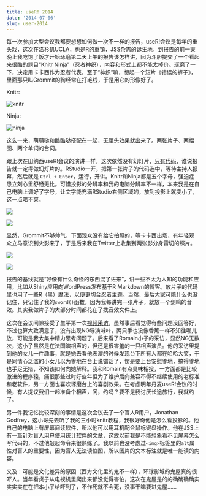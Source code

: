 ```yaml
---
title: useR! 2014
date: '2014-07-06'
slug: user-2014
---
```


每一次参加大型会议我都要想想如何做一次不一样的报告，useR!会议是每年的重头戏，这次在洛杉矶UCLA，也是R的重镇，JSS杂志的诞生地。到报告的前一天晚上我吃饱了饭才开始琢磨第二天上午的报告该怎样讲，因为斗胆提交了一个看起来很酷的题目“Knitr Ninja”（忍者神织），内容和形式上都不能太掉价。琢磨了一下，决定用卡卡西作为忍者代表，至于“神织”嘛，想起一个短片《错误的裤子》，里面那只叫Grommit的狗经常在打毛线，于是用它的形像好了。

Knitr:

![knitr](https://raw.githubusercontent.com/yihui/knitr-talks/master/useR2014/images/grommit.jpg)

Ninja:

![ninja](https://raw.githubusercontent.com/yihui/knitr-talks/master/useR2014/images/KakashiLightningBlade.jpg)

这么一来，萌萌哒和酷酷哒搭配在一起，无厘头效果就出来了。两张片子、两幅图、两个单词的台词。

跟上次在田纳西useR!会议的演讲一样，这次依然没有幻灯片，[只有代码](https://github.com/yihui/knitr-talks/tree/master/useR2014)，谁说报告就一定得做幻灯片的。RStudio一开，把第一张片子的代码选中，等待主持人报幕，然后就是 `Ctrl + Enter`，运行，开讲。Knitr和Ninja都是五个字母，强迫症患立刻心里舒畅无比。可惜投影的分辨率和我的电脑分辨率不一样，本来我是在自己电脑上调好了字号，让文字能充满RStudio右侧区域的，放到投影上就变小了，这一点略不爽。

![](https://db.yihui.org/imgur/JkLXISV.jpg)

![](https://db.yihui.org/imgur/ZJ7tVmK.jpg)

显然，Grommit不够帅气，下面观众没有给它拍照的，等卡卡西出场，有年轻观众立马意识到火影来了，于是后来我在Twitter上收集到两张影分身雷切的照片。

![](https://db.yihui.org/imgur/VzrEYWJ.jpg)

![](https://db.yihui.org/imgur/MDniaEw.jpg)

报告的基线就是“好像有什么奇怪的东西混了进来”，讲一些不太为人知的功能和应用，比如从Shiny应用向WordPress发布基于R Markdown的博客。放片子的代码里也用了一些R（黑）魔法，以便更切合忍者主题。当然，最后大家可能什么也没记住，只记住了我的`sword()`函数，因为我每讲完一张片子，就放一个剑鸣的音效。其实我做片子的大部分时间都花在了找音效文件上。

这次在会议间隙接受了生平第一次[视频采访](http://datascience.la/yihui-xie-the-user-2014-interview/)，虽然事后看觉得有些问题没回答好，不过也算大致满意了，没有出现NG导演喊咔，两只手也没像香蕉一样不知往哪儿放，可能是我太集中精力思考问题了。后来看了Romain小子的采访，显然NG无数次，这小子虽然是在法国演相声的，但还是很害羞的一只相声演员。他的采访里提到他的女儿一件趣事，就是她去看他表演的时候发现台下所有人都在哈哈大笑，于是同情心泛滥的小女儿以为爹地在台上说错话了，愣是要上台安慰爹地，搞得爹地也手足无措，不知该如何向她解释。我和Romain有点臭味相投，一方面都是比较激进的程序猿，痛恨那些过时好些年但为了维护后向兼容不得不继续使用的老标准和老软件，另一方面也喜欢琢磨台上的喜剧效果。在考虑明年丹麦useR!会议的时候，有人提议我们一起准备个相声，问，约吗？要不是我讨厌长途旅行，我就约了。

另一件我记忆比较深刻的事情是这次会议去了一个盲人R用户，Jonathan Godfrey，这小哥先去听了我的三小时knitr教程，我很好奇他是怎么看投影的。他自己的电脑上有屏幕阅读软件，所以他可以用耳机配合鼠标键盘操作。他在JSS上有一篇针对[盲人用户使用统计软件的文章](http://www.jstatsoft.org/v58/s01)，这放以前我是不能想象看不见屏幕怎么写代码的，不过他敲起命令来很熟练了。我以前也没考虑过`<img>`标签里的`alt`属性对盲人的重要性，因为盲人无法读位图，所以图片的文本标注就是唯一能读的内容。

又及：可能是文化差异的原因（西方文化里的鬼不一样），环球影城的鬼屋真的很吓人。当年看贞子从电视机里爬出来都没觉得害怕，这次在鬼屋是的的确确确确实实实实在在把本小子给吓到了，不作死就不会死，没事干嘛要进鬼屋……
